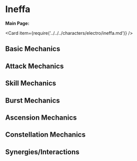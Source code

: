 # Ineffa

**Main Page:**

<Card item={require('../../../characters/electro/ineffa.md')} />

## Basic Mechanics

## Attack Mechanics

## Skill Mechanics

## Burst Mechanics

## Ascension Mechanics

## Constellation Mechanics

## Synergies/Interactions
